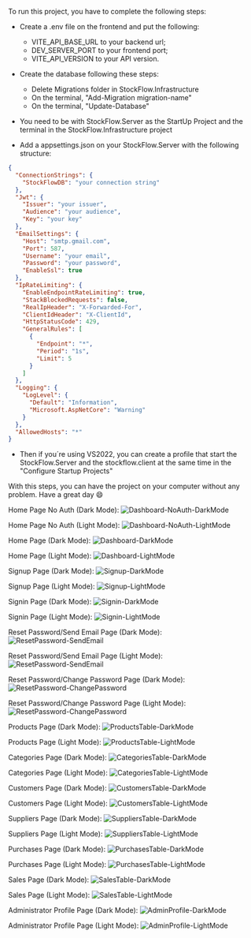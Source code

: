 To run this project, you have to complete the following steps:

- Create a .env file on the frontend and put the following:
  - VITE_API_BASE_URL to your backend url;
  - DEV_SERVER_PORT to your frontend port;
  - VITE_API_VERSION to your API version.
    
- Create the database following these steps:
  - Delete Migrations folder in StockFlow.Infrastructure
  - On the terminal, "Add-Migration migration-name"
  - On the terminal, "Update-Database"
  
- You need to be with StockFlow.Server as the StartUp Project and the terminal in the StockFlow.Infrastructure project
- Add a appsettings.json on your StockFlow.Server with the following structure:
```json
{
  "ConnectionStrings": {
    "StockFlowDB": "your connection string"
  },
  "Jwt": {
    "Issuer": "your issuer",
    "Audience": "your audience",
    "Key": "your key"
  },
  "EmailSettings": {
    "Host": "smtp.gmail.com",
    "Port": 587,
    "Username": "your email",
    "Password": "your password",
    "EnableSsl": true
  },
  "IpRateLimiting": {
    "EnableEndpointRateLimiting": true,
    "StackBlockedRequests": false,
    "RealIpHeader": "X-Forwarded-For",
    "ClientIdHeader": "X-ClientId",
    "HttpStatusCode": 429,
    "GeneralRules": [
      {
        "Endpoint": "*",
        "Period": "1s",
        "Limit": 5
      }
    ]
  },
  "Logging": {
    "LogLevel": {
      "Default": "Information",
      "Microsoft.AspNetCore": "Warning"
    }
  },
  "AllowedHosts": "*"
}
```
- Then if you´re using VS2022, you can create a profile that start the StockFlow.Server and the stockflow.client at the same time in the "Configure Startup Projects"

With this steps, you can have the project on your computer without any problem. Have a great day 😄

Home Page No Auth (Dark Mode):
![Dashboard-NoAuth-DarkMode](https://github.com/user-attachments/assets/0c2bcf66-00a8-43e9-a991-7599b2752d9f)

Home Page No Auth (Light Mode):
![Dashboard-NoAuth-LightMode](https://github.com/user-attachments/assets/be2df1b2-085c-4691-a8e5-02fcea5a8ac6)

Home Page (Dark Mode):
![Dashboard-DarkMode](https://github.com/user-attachments/assets/7d4d68a8-f436-4ca1-9e5e-bb74abaf9e7e)

Home Page (Light Mode):
![Dashboard-LightMode](https://github.com/user-attachments/assets/4c525572-d739-4d38-9197-90af87a20546)

Signup Page (Dark Mode):
![Signup-DarkMode](https://github.com/user-attachments/assets/89345346-fe9a-4f27-8fb8-39a85cd745c9)

Signup Page (Light Mode):
![Signup-LightMode](https://github.com/user-attachments/assets/0c378266-82f4-4f6d-8fdc-407a91ea4bc8)

Signin Page (Dark Mode):
![Signin-DarkMode](https://github.com/user-attachments/assets/4b7d01b8-4c33-4478-b849-798667390ea2)

Signin Page (Light Mode):
![Signin-LightMode](https://github.com/user-attachments/assets/b2f02025-f585-4fc2-9893-9548f5acc28b)

Reset Password/Send Email Page (Dark Mode):
![ResetPassword-SendEmail](https://github.com/user-attachments/assets/2c0ed170-610a-4782-bcdb-dac87f180d5e)

Reset Password/Send Email Page (Light Mode):
![ResetPassword-SendEmail](https://github.com/user-attachments/assets/3a4410b3-3fc9-41a0-b351-b31d38d4385e)

Reset Password/Change Password Page (Dark Mode):
![ResetPassword-ChangePassword](https://github.com/user-attachments/assets/0c9f5a8d-0946-4cb4-bab2-b44c7f739bbb)

Reset Password/Change Password Page (Light Mode):
![ResetPassword-ChangePassword](https://github.com/user-attachments/assets/42a48133-672e-475e-aec6-32b928e340d7)

Products Page (Dark Mode):
![ProductsTable-DarkMode](https://github.com/user-attachments/assets/db3fa62a-5186-49e0-8276-14857b02cbbd)

Products Page (Light Mode):
![ProductsTable-LightMode](https://github.com/user-attachments/assets/5a68b06b-3138-444a-ba28-beeb22205e09)

Categories Page (Dark Mode):
![CategoriesTable-DarkMode](https://github.com/user-attachments/assets/360c9ae9-f338-4906-84d8-f2771be43502)

Categories Page (Light Mode):
![CategoriesTable-LightMode](https://github.com/user-attachments/assets/2a9056aa-6fb0-489f-bec8-dce4b448459f)

Customers Page (Dark Mode):
![CustomersTable-DarkMode](https://github.com/user-attachments/assets/b159734a-128b-437f-9c11-b9d5513adb9c)

Customers Page (Light Mode):
![CustomersTable-LightMode](https://github.com/user-attachments/assets/d5a64c5a-45b6-410f-9794-cd50b994ea1e)

Suppliers Page (Dark Mode):
![SuppliersTable-DarkMode](https://github.com/user-attachments/assets/b9d68c81-f02e-472d-bb20-b2c040d11e39)

Suppliers Page (Light Mode):
![SuppliersTable-LightMode](https://github.com/user-attachments/assets/2f77318e-3bac-41d6-ad8d-67fc69ef2e9a)

Purchases Page (Dark Mode):
![PurchasesTable-DarkMode](https://github.com/user-attachments/assets/901137f2-80a5-4168-9fb4-2cdaf193f054)

Purchases Page (Light Mode):
![PurchasesTable-LightMode](https://github.com/user-attachments/assets/9f249979-6f89-478c-81d5-276ac7bec62e)

Sales Page (Dark Mode):
![SalesTable-DarkMode](https://github.com/user-attachments/assets/8e757269-7724-44ac-96af-06d5ae6cd431)

Sales Page (Light Mode):
![SalesTable-LightMode](https://github.com/user-attachments/assets/66a4e03f-601e-4445-8f32-100ecda584ac)

Administrator Profile Page (Dark Mode):
![AdminProfile-DarkMode](https://github.com/user-attachments/assets/3f02bbcb-bbda-433a-9140-a2303ee6943b)

Administrator Profile Page (Light Mode):
![AdminProfile-LightMode](https://github.com/user-attachments/assets/d25f0e1e-c8f5-4305-a9d0-35832802583a)













